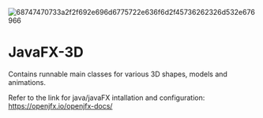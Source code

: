 

![68747470733a2f2f692e696d6775722e636f6d2f45736262326d532e676966](https://user-images.githubusercontent.com/51999685/124231502-05a07800-db19-11eb-8de1-e8f5871fc2c3.gif)

# JavaFX-3D

Contains runnable main classes for various 3D shapes, models and animations.

Refer to the link for java/javaFX intallation and configuration: https://openjfx.io/openjfx-docs/
